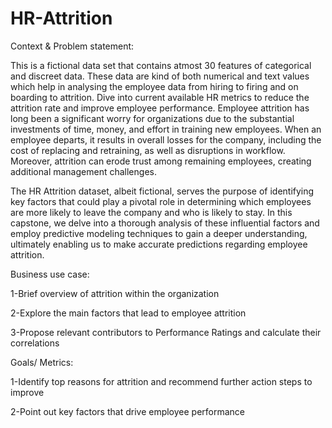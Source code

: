 # HR-Attrition

Context & Problem statement:

This is a fictional data set that contains atmost 30 features of categorical and discreet data. These data are kind of both numerical and text values which help in analysing the employee data from hiring to firing and on boarding to attrition. Dive into current available HR metrics to reduce the attrition rate and improve employee performance. Employee attrition has long been a significant worry for organizations due to the substantial investments of time, money, and effort in training new employees. When an employee departs, it results in overall losses for the company, including the cost of replacing and retraining, as well as disruptions in workflow. Moreover, attrition can erode trust among remaining employees, creating additional management challenges.

The HR Attrition dataset, albeit fictional, serves the purpose of identifying key factors that could play a pivotal role in determining which employees are more likely to leave the company and who is likely to stay. In this capstone, we delve into a thorough analysis of these influential factors and employ predictive modeling techniques to gain a deeper understanding, ultimately enabling us to make accurate predictions regarding employee attrition.

Business use case:

1-Brief overview of attrition within the organization

2-Explore the main factors that lead to employee attrition

3-Propose relevant contributors to Performance Ratings and calculate their correlations

Goals/ Metrics:

1-Identify top reasons for attrition and recommend further action steps to improve

2-Point out key factors that drive employee performance
